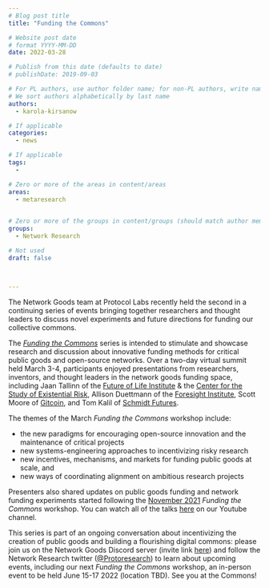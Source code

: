 ```yaml
---
# Blog post title
title: "Funding the Commons"

# Website post date
# format YYYY-MM-DD
date: 2022-03-28

# Publish from this date (defaults to date)
# publishDate: 2019-09-03

# For PL authors, use author folder name; for non-PL authors, write name as in paper within ""
# We sort authors alphabetically by last name
authors:
  - karola-kirsanow

# If applicable
categories:
  - news

# If applicable
tags:
  -

# Zero or more of the areas in content/areas
areas:
  - metaresearch
  

# Zero or more of the groups in content/groups (should match author membership)
groups:
  - Network Research

# Not used
draft: false



---
```


The Network Goods team at Protocol Labs recently held the second in a continuing series of events bringing together researchers and thought leaders to discuss novel experiments and future directions for funding our collective commons.

The [*_Funding the Commons_*](https://fundingthecommons.io/) series is intended to stimulate and showcase research and discussion about innovative funding methods for critical public goods and open-source networks. Over a two-day virtual summit held March 3-4, participants enjoyed presentations from researchers, inventors, and thought leaders in the network goods funding space, including Jaan Tallinn of  the  [Future of Life Institute](https://futureoflife.org/) & the [Center for the Study of Existential Risk](https://www.cser.ac.uk/), Allison Duettmann of the [Foresight Institute](https://foresight.org/), Scott Moore of [Gitcoin](https://gitcoin.co/),  and Tom Kalil of [Schmidt Futures](https://www.schmidtfutures.com/).


The themes of the March *Funding the Commons* workshop include:
-   the new paradigms for encouraging open-source innovation and the maintenance of critical projects
-   new systems-engineering approaches to incentivizing risky research
-   new incentives, mechanisms, and markets for funding public goods at scale, and 
-  new ways of coordinating alignment on ambitious research projects

 Presenters also shared updates on public goods funding and network funding experiments started following the [November 2021](https://www.youtube.com/playlist?list=PLhuBigpl7lqtMdPkejuo3mHdLFX53ftXJ)  *Funding the Commons* workshop. You can watch all of the talks [here](https://www.youtube.com/playlist?list=PLhuBigpl7lqvngC9oNecjfWMqFucr5GvG) on our Youtube channel. 
 
 This series is part of an ongoing conversation about incentivizing the creation of public goods and building a flourishing digital commons: please join us on the Network Goods Discord server (invite link [here](https://discord.gg/wR679hNxTf)) and follow the Network Research twitter ([@Protoresearch](https://twitter.com/ProtoResearch)) to learn about upcoming events, including our next *Funding the Commons*  workshop, an in-person event to be held June 15-17 2022 (location TBD). See you at the Commons!

